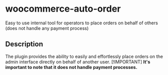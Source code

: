 # woocommerce-auto-order
Easy to use internal tool for operators to place orders on behalf of others (does not handle any payment process)

## Description
The plugin provides the ability to easily and effortlessly place orders on the admin interface directly on behalf of another user.
[!IMPORTANT]
**It's important to note that it does not handle payment processes.**
